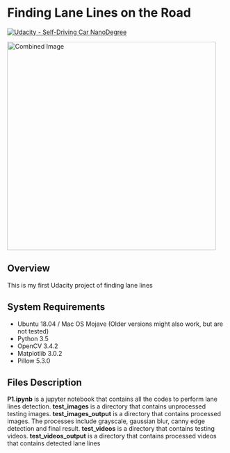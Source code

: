 # **Finding Lane Lines on the Road**
[![Udacity - Self-Driving Car NanoDegree](https://s3.amazonaws.com/udacity-sdc/github/shield-carnd.svg)](http://www.udacity.com/drive)

<img src="examples/laneLines_thirdPass.jpg" width="480" alt="Combined Image" />

Overview
---
This is my first Udacity project of finding lane lines

## **System Requirements**
* Ubuntu 18.04 / Mac OS Mojave (Older versions might also work, but are not tested)
* Python 3.5
* OpenCV 3.4.2
* Matplotlib 3.0.2
* Pillow 5.3.0

## **Files Description**
**P1.ipynb** is a jupyter notebook that contains all the codes to perform lane lines detection.
**test_images** is a directory that contains unprocessed testing images.
**test_images_output** is a directory that contains processed images. The processes include grayscale, gaussian blur, canny edge detection and final result.
**test_videos** is a directory that contains testing videos.
**test_videos_output** is a directory that contains processed videos that contains detected lane lines
